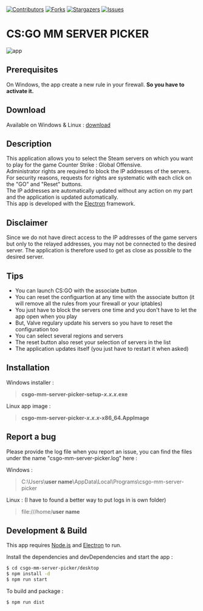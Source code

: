 [![Contributors][contributors-shield]][contributors-url]
[![Forks][forks-shield]][forks-url]
[![Stargazers][stars-shield]][stars-url]
[![Issues][issues-shield]][issues-url]

# **CS:GO** MM SERVER PICKER

![app](https://github.com/Jyben/csgo-mm-server-picker/blob/master/app/assets/img/app.gif)

## Prerequisites

On Windows, the app create a new rule in your firewall. **So you have to activate it.**

## Download
Available on Windows & Linux : [download](https://github.com/Jyben/csgo-mm-server-picker/releases/latest)

## Description

This application allows you to select the Steam servers on which you want to play for the game Counter Strike : Global Offensive.  
Administrator rights are required to block the IP addresses of the servers. For security reasons, requests for rights are systematic with each click on the "GO" and "Reset" buttons.  
The IP addresses are automatically updated without any action on my part and the application is updated automatically.  
This app is developed with the [Electron](https://electronjs.org/) framework.

## Disclaimer

Since we do not have direct access to the IP addresses of the game servers but only to the relayed addresses, you may not be connected to the desired server. The application is therefore used to get as close as possible to the desired server.

## Tips

- You can launch CS:GO with the associate button 
- You can reset the configuartion at any time with the associate button (it will remove all the rules from your firewall or your iptables)
- You just have to block the servers one time and you don't have to let the app open when you play
- But, Valve regulary update his servers so you have to reset the configuration too
- You can select several regions and servers
- The reset button also reset your selection of servers in the list
- The application updates itself (you just have to restart it when asked)

## Installation

Windows installer :
> **csgo-mm-server-picker-setup-*x.x.x*.exe**

Linux app image :
> **csgo-mm-server-picker-*x.x.x*-x86_64.AppImage**

## Report a bug

Please provide the log file when you report an issue, you can find the files under the name "csgo-mm-server-picker.log" here :

Windows : 

> C:\Users\\**user name**\AppData\Local\Programs\csgo-mm-server-picker

Linux : (I have to found a better way to put logs in is own folder)

> file:///home/**user name**

## Development & Build

This app requires [Node.js](https://nodejs.org/) and [Electron](https://electronjs.org/) to run.

Install the dependencies and devDependencies and start the app :

```sh
$ cd csgo-mm-server-picker/desktop
$ npm install -d
$ npm run start
```

To build and package :

```sh
$ npm run dist
```

[contributors-shield]: https://img.shields.io/github/contributors/Jyben/csgo-mm-server-picker.svg?style=for-the-badge
[contributors-url]: https://github.com/Jyben/csgo-mm-server-picker/graphs/contributors
[forks-shield]: https://img.shields.io/github/forks/Jyben/csgo-mm-server-picker.svg?style=for-the-badge
[forks-url]: https://github.com/Jyben/csgo-mm-server-picker/network/members
[stars-shield]: https://img.shields.io/github/stars/Jyben/csgo-mm-server-picker.svg?style=for-the-badge
[stars-url]: https://github.com/Jyben/csgo-mm-server-picker/stargazers
[issues-shield]: https://img.shields.io/github/issues/Jyben/csgo-mm-server-picker.svg?style=for-the-badge
[issues-url]: https://github.com/Jyben/csgo-mm-server-picker/issues